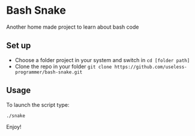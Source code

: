 # Bash Snake

Another home made project to learn about bash code

## __Set up__
- Choose a folder project in your system and switch in `cd [folder path]`
- Clone the repo in your folder `git clone https://github.com/useless-programmer/bash-snake.git`

## __Usage__
To launch the script type:

```bash
./snake
```

Enjoy!
